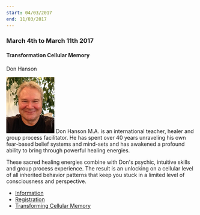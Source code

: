 ```yaml
---
start: 04/03/2017
end: 11/03/2017
---
```


### March 4th to March 11th 2017

#### Transformation Cellular Memory

Don Hanson

![don-hanson](assets/img/teachers/don-hanson.jpg) Don Hanson M.A. is an international teacher, healer and group process facilitator. He has spent over 40 years unraveling his own fear-based belief systems and mind-sets and has awakened a profound ability to bring through powerful healing energies.

These sacred healing energies combine with Don's psychic, intuitive skills and group process experience. The result is an unlocking on a cellular level of all inherited behavior patterns that keep you stuck in a limited level of consciousness and perspective.

* [Information](http://www.donhanson.com)
* [Registration](mailto:pearson_cathy@hotmail.com "pearson_cathy@hotmail.com")
* [Transforming Cellular Memory](http://www.transformingcellularmemory.com)
